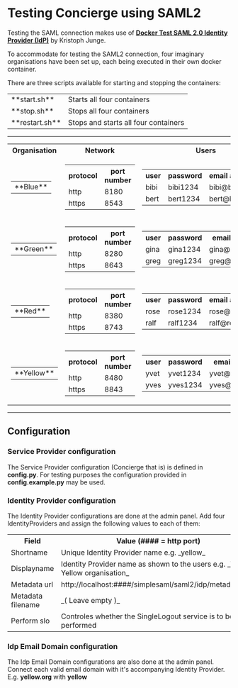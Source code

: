 # Testing Concierge using SAML2

Testing the SAML connection makes use of [**Docker Test SAML 2.0 Identity Provider (IdP)**](https://hub.docker.com/r/kristophjunge/test-saml-idp/) by Kristoph Junge.

To accommodate for testing the SAML2 connection, four imaginary organisations have been set up, each being executed in their own docker container.

There are three scripts available for starting and stopping the containers:

<table>

<tbody>

<tr>

<td>**start.sh**</td>

<td>Starts all four containers</td>

</tr>

<tr>

<td>**stop.sh**</td>

<td>Stops all four containers</td>

</tr>

<tr>

<td>**restart.sh**</td>

<td>Stops and starts all four containers</td>

</tr>

</tbody>

</table>

* * *

<table>

<tbody>

<tr>

<th>Organisation</th>

<th>Network</th>

<th>Users</th>

</tr>

<tr>

<td>

<table>

<tbody>

<tr>

<td>**Blue**</td>
</tr>

</tbody>

</table>

</td>

<td>

<table>

<tbody>

<tr>

<th>protocol</th>

<th>port number</th>

</tr>

<tr>

<td>http</td>

<td>8180</td>

</tr>

<tr>

<td>https</td>

<td>8543</td>

</tr>

</tbody>

</table>

</td>

<td>

<table>

<tbody>

<tr>

<th>user</th>

<th>password</th>

<th>email address</th>

</tr>

<tr>

<td>bibi</td>

<td>bibi1234</td>

<td>bibi@blue.org</td>

</tr>

<tr>

<td>bert</td>

<td>bert1234</td>

<td>bert@blue.org</td>

</tr>

</tbody>

</table>

</td>

</tr>

<tr>

<td>

<table>

<tbody>

<tr>

<td>**Green**</td>

</tr>

</tbody>

</table>

</td>

<td>

<table>

<tbody>

<tr>

<th>protocol</th>

<th>port number</th>

</tr>

<tr>

<td>http</td>

<td>8280</td>

</tr>

<tr>

<td>https</td>

<td>8643</td>

</tr>

</tbody>

</table>

</td>

<td>

<table>

<tbody>

<tr>

<th>user</th>

<th>password</th>

<th>email address</th>

</tr>

<tr>

<td>gina</td>

<td>gina1234</td>

<td>gina@green.org</td>

</tr>

<tr>

<td>greg</td>

<td>greg1234</td>

<td>greg@green.org</td>

</tr>

</tbody>

</table>

</td>

</tr>

<tr>

<td>

<table>

<tbody>

<tr>

<td>**Red**</td>

</tr>

</tbody>

</table>

</td>

<td>

<table>

<tbody>

<tr>

<th>protocol</th>

<th>port number</th>

</tr>

<tr>

<td>http</td>

<td>8380</td>

</tr>

<tr>

<td>https</td>

<td>8743</td>

</tr>

</tbody>

</table>

</td>

<td>

<table>

<tbody>

<tr>

<th>user</th>

<th>password</th>

<th>email address</th>

</tr>

<tr>

<td>rose</td>

<td>rose1234</td>

<td>rose@red.org</td>

</tr>

<tr>

<td>ralf</td>

<td>ralf1234</td>

<td>ralf@red.org</td>

</tr>

</tbody>

</table>

</td>

</tr>

<tr>

<td>

<table>

<tbody>

<tr>

<td>**Yellow**</td>
</tr>

</tbody>

</table>

</td>

<td>

<table>

<tbody>

<tr>

<th>protocol</th>

<th>port number</th>

</tr>

<tr>

<td>http</td>

<td>8480</td>

</tr>

<tr>

<td>https</td>

<td>8843</td>

</tr>

</tbody>

</table>

</td>

<td>

<table>

<tbody>

<tr>

<th>user</th>

<th>password</th>

<th>email address</th>

</tr>

<tr>

<td>yvet</td>

<td>yvet1234</td>

<td>yvet@yellow.org</td>

</tr>

<tr>

<td>yves</td>

<td>yves1234</td>

<td>yves@yellow.org</td>

</tr>

</tbody>

</table>

</td>

</tr>

</tbody>

</table>

* * *

## Configuration

### Service Provider configuration
The Service Provider configuration (Concierge that is) is defined in **config.py**. For testing purposes the configuration provided in **config.example.py** may be used.

### Identity Provider configuration
The Identity Provider configurations are done at the admin panel. Add four IdentityProviders and assign the following values to each of them:

<table>

<tbody>

<tr>

<th>Field</th>

<th>Value (#### = http port)</th>

</tr>

<tr>

<td>Shortname</td>

<td>Unique Identity Provider name e.g. _yellow_</td>

<td></td>

</tr>

<tr>

<td>Displayname</td>

<td>Identity Provider name as shown to the users e.g. _The Yellow organisation_</td>

<td></td>

</tr>

<tr>

<td>Metadata url</td>

<td>http://localhost:####/simplesaml/saml2/idp/metadata.php</td>

<td></td>

</tr>

<tr>

<td>Metadata filename</td>

<td>_( Leave empty )_</td>

<td></td>

</tr>

<tr>

<td>Perform slo</td>

<td>Controles whether the SingleLogout service is to be performed</td>

<td></td>

</tr>

</tbody>

</table>

### Idp Email Domain configuration
The Idp Email Domain configurations are also done at the admin panel. Connect each valid email domain with it's accompanying Identity Provider. E.g. **yellow.org** with **yellow**
